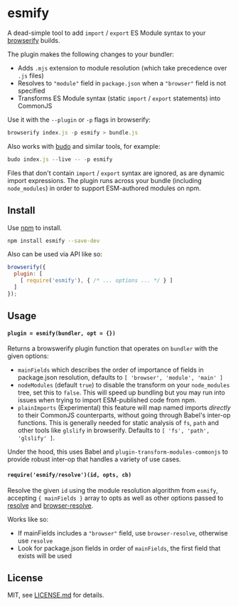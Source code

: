 # esmify

A dead-simple tool to add `import` / `export` ES Module syntax to your [browserify](https://www.npmjs.com/package/browserify) builds.

The plugin makes the following changes to your bundler:

- Adds `.mjs` extension to module resolution (which take precedence over `.js` files)
- Resolves to `"module"` field in `package.json` when a `"browser"` field is not specified
- Transforms ES Module syntax (static `import` / `export` statements) into CommonJS

Use it with the `--plugin` or `-p` flags in browserify:

```js
browserify index.js -p esmify > bundle.js
```

Also works with [budo](https://www.npmjs.com/package/budo) and similar tools, for example:

```js
budo index.js --live -- -p esmify
```

Files that don't contain `import` / `export` syntax are ignored, as are dynamic import expressions. The plugin runs across your bundle (including `node_modules`) in order to support ESM-authored modules on npm.

## Install

Use [npm](https://npmjs.com/) to install.

```sh
npm install esmify --save-dev
```

Also can be used via API like so:

```js
browserify({
  plugin: [
    [ require('esmify'), { /* ... options ... */ } ]
  ]
});
```

## Usage

#### `plugin = esmify(bundler, opt = {})`

Returns a browswerify plugin function that operates on `bundler` with the given options:

- `mainFields` which describes the order of importance of fields in package.json resolution, defaults to `[ 'browser', 'module', 'main' ]`
- `nodeModules` (default `true`) to disable the transform on your `node_modules` tree, set this to `false`. This will speed up bundling but you may run into issues when trying to import ESM-published code from npm.
- `plainImports` (Experimental) this feature will map named imports *directly* to their CommonJS counterparts, without going through Babel's inter-op functions. This is generally needed for static analysis of `fs`, `path` and other tools like `glslify` in browserify. Defaults to `[ 'fs', 'path', 'glslify' ]`.

Under the hood, this uses Babel and `plugin-transform-modules-commonjs` to provide robust inter-op that handles a variety of use cases.

#### `require('esmify/resolve')(id, opts, cb)`

Resolve the given `id` using the module resolution algorithm from `esmify`, accepting `{ mainFields }` array to opts as well as other options passed to [resolve](https://www.npmjs.com/package/resolve) and [browser-resolve](https://www.npmjs.com/package/browser-resolve).

Works like so:

- If mainFields includes a `"browser"` field, use `browser-resolve`, otherwise use `resolve`
- Look for package.json fields in order of `mainFields`, the first field that exists will be used

## License

MIT, see [LICENSE.md](http://github.com/mattdesl/esmify/blob/master/LICENSE.md) for details.
